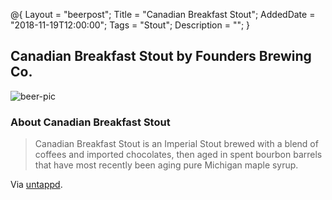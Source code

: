 @{ 
 Layout = "beerpost"; 
 Title = "Canadian Breakfast Stout"; 
 AddedDate = "2018-11-19T12:00:00"; 
 Tags = "Stout"; 
 Description = ""; 
 } 
 

## Canadian Breakfast Stout by Founders Brewing Co.

![beer-pic]

### About Canadian Breakfast Stout

> Canadian Breakfast Stout is an Imperial Stout brewed with a blend of coffees and imported chocolates, then aged in spent bourbon barrels that have most recently been aging pure Michigan maple syrup.

Via [untappd][untappd-url].

[untappd-url]: <https://untappd.com/b/founders-brewing-co-canadian-breakfast-stout-cbs/5755>
[beer-pic]: https://jasonpowley.com/assets/img/2018-11-19-canadian-breakfast-stout.jpeg "Canadian Breakfast Stout by Founders Brewing Co."
